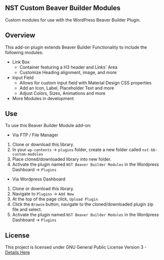 ## NST Custom Beaver Builder Modules
Custom modules for use with the WordPress Beaver Builder Plugin.

## Overview
This add-on plugin extends Beaver Builder Functionality to include the following modules:
* Link Box
    * Container featuring a H3 header and Links' Area
    * Customize Heading alignment, image, and more
* Input Field
    * Allows for custom input field with Material Design CSS properties
    * Add an Icon, Label, Placeholder Text and more 
    * Adjust Colors, Sizes, Animations and more
* More Modules in development

## Use
To use this Beaver Builder Module add-on:

* Via FTP / File Manager
 1. Clone or download this library.
 2. In your `wp-contents` -> `plugins` folder, create a new folder called `nst-bb-custom-modules`
 3. Place cloned/downloaded library into new folder.
 4. Activate the plugin named `NST Beaver Builder Modules` in the Wordpress Dashboard -> `Plugins`

* Via Wordpress Dashboard
 1. Clone or download this library.
 2. Navigate to  `Plugins` -> `Add New`
 3. At the top of the page click, `Upload Plugin`
 4. Click the `Browse` button, navigate to the cloned/downloaded plugin zip file and select.
 5. Activate the plugin named `NST Beaver Builder Modules` in the Wordpress Dashboard -> `Plugins`

## License

This project is licensed under GNU General Public License Version 3 - [Details Here](https://www.gnu.org/licenses/gpl-3.0.en.html)
